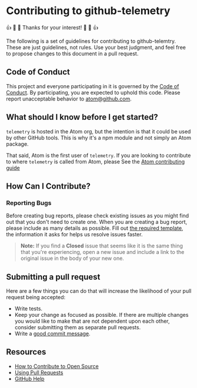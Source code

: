 # Contributing to github-telemetry

:+1: :tada: :sparkling_heart: Thanks for your interest! :sparkling_heart: :tada: :+1:

The following is a set of guidelines for contributing to github-telemtry. These are just guidelines, not rules. Use your best judgment, and
feel free to propose changes to this document in a pull request.

## Code of Conduct

This project and everyone participating in it is governed by the [Code of Conduct](CODE_OF_CONDUCT.md). By participating, you are expected to uphold this code. Please report unacceptable behavior to [atom@github.com](mailto:atom@github.com).

## What should I know before I get started?
`telemetry` is hosted in the Atom org, but the intention is that it could be used by other GitHub tools.  This is why it's a npm module and not simply an Atom package.

That said, Atom is the first user of `telemetry`.  If you are looking to contribute to where `telemetry` is called from Atom, please See the [Atom contributing guide](https://github.com/atom/atom/blob/master/CONTRIBUTING.md)

## How Can I Contribute?

### Reporting Bugs

Before creating bug reports, please check existing issues as you might find out that you don't need to create one. When you are creating a bug report, please include as many details as possible. Fill out [the required template](ISSUE_TEMPLATE.md), the information it asks for helps us resolve issues faster.

> **Note:** If you find a **Closed** issue that seems like it is the same thing that you're experiencing, open a new issue and include a link to the original issue in the body of your new one.

## Submitting a pull request

Here are a few things you can do that will increase the likelihood of your pull request being accepted:

- Write tests.
- Keep your change as focused as possible. If there are multiple changes you would like to make that are not dependent upon each other, consider submitting them as separate pull requests.
- Write a [good commit message](http://tbaggery.com/2008/04/19/a-note-about-git-commit-messages.html).

## Resources

- [How to Contribute to Open Source](https://opensource.guide/how-to-contribute/)
- [Using Pull Requests](https://help.github.com/articles/about-pull-requests/)
- [GitHub Help](https://help.github.com)
